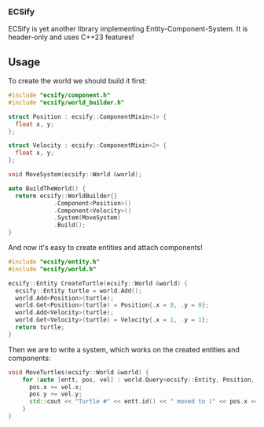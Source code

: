 ### ECSify

ECSify is yet another library implementing Entity-Component-System. It is header-only and uses C++23 features!

## Usage
To create the world we should build it first:
```C++
#include "ecsify/component.h"
#include "ecsify/world_builder.h"

struct Position : ecsify::ComponentMixin<1> {
  float x, y;
};

struct Velocity : ecsify::ComponentMixin<2> {
  float x, y;
};

void MoveSystem(ecsify::World &world);

auto BuildTheWorld() {
  return ecsify::WorldBuilder{}
             .Component<Position>()
             .Component<Velocity>()
             .System(MoveSystem)
             .Build();
}
```

And now it's easy to create entities and attach components!
```C++
#include "ecsify/entity.h"
#include "ecsify/world.h"

ecsify::Entity CreateTurtle(ecsify::World &world) {
  ecsify::Entity turtle = world.Add();
  world.Add<Position>(turtle);
  world.Get<Position>(turtle) = Position{.x = 0, .y = 0};
  world.Add<Velocity>(turtle);
  world.Get<Velocity>(turtle) = Velocity{.x = 1, .y = 1};
  return turtle;
}
```

Then we are to write a system, which works on the created entities and components:
```C++
void MoveTurtles(ecsify::World &world) {
    for (auto [entt, pos, vel] : world.Query<ecsify::Entity, Position, Velocity>()) {
      pos.x += vel.x;
      pos.y += vel.y;
      std::cout << "Turtle #" << entt.id() << " moved to (" << pos.x << ", " << pos.y << ")\n";
    }
}
```
